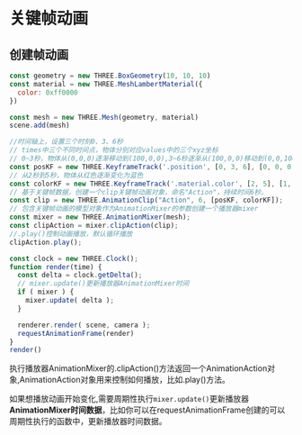 # 关键帧动画

## 创建帧动画

```js
const geometry = new THREE.BoxGeometry(10, 10, 10)
const material = new THREE.MeshLambertMaterial({
  color: 0xff0000
})

const mesh = new THREE.Mesh(geometry, material)
scene.add(mesh)

//时间轴上，设置三个时刻0、3、6秒
// times中三个不同时间点，物体分别对应values中的三个xyz坐标
// 0~3秒，物体从(0,0,0)逐渐移动到(100,0,0),3~6秒逐渐从(100,0,0)移动到(0,0,100)
const posKF = new THREE.KeyframeTrack('.position', [0, 3, 6], [0, 0, 0, 10, 0, 0, 0, 0, 10]);
// 从2秒到5秒，物体从红色逐渐变化为蓝色
const colorKF = new THREE.KeyframeTrack('.material.color', [2, 5], [1, 0, 0, 0, 0, 1]);
// 基于关键帧数据，创建一个clip关键帧动画对象，命名"Action"，持续时间6秒。
const clip = new THREE.AnimationClip("Action", 6, [posKF, colorKF]);
// 包含关键帧动画的模型对象作为AnimationMixer的参数创建一个播放器mixer
const mixer = new THREE.AnimationMixer(mesh);
const clipAction = mixer.clipAction(clip); 
//.play()控制动画播放，默认循环播放
clipAction.play();

const clock = new THREE.Clock();
function render(time) {
  const delta = clock.getDelta();
  // mixer.update()更新播放器AnimationMixer时间
  if ( mixer ) {
    mixer.update( delta );
  }

  renderer.render( scene, camera );
  requestAnimationFrame(render)
}
render()
```
执行播放器AnimationMixer的.clipAction()方法返回一个AnimationAction对象,AnimationAction对象用来控制如何播放，比如.play()方法。

如果想播放动画开始变化,需要周期性执行`mixer.update()`更新播放器**AnimationMixer时间数据**，比如你可以在requestAnimationFrame创建的可以周期性执行的函数中，更新播放器时间数据。